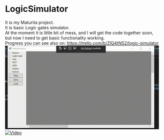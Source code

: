 # LogicSimulator
It is my Maturita project.  
It is basic Logic gates simulator.  
At the moment it is little bit of mess, and I will get the code together soon, but now I need to get basic functionality working.  
Progress you can see also on: https://trello.com/b/ZlQ4tNS2/logic-simulator
![](https://github.com/game1men/LogicSimulator/blob/master/logic%20simulator1.gif)
[![Video](https://www.youtube.com/embed/dIZSvRr4s5c/0.jpg)](https://www.youtube.com/embed/dIZSvRr4s5c)


